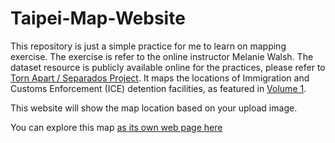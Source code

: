 # Taipei-Map-Website

This repository is just a simple practice for me to learn on mapping exercise. The exercise is refer to the online instructor Melanie Walsh. 
The dataset resource is publicly available online for the practices, please refer to [Torn Apart / Separados Project](https://github.com/xpmethod/torn-apart-open-data.git). It maps the locations of Immigration and Customs Enforcement (ICE) detention facilities, as featured in [Volume 1](https://github.com/xpmethod/torn-apart-open-data.git).

This website will show the map location based on your upload image.

You can explore this map [as its own web page here](tp-map.html)
